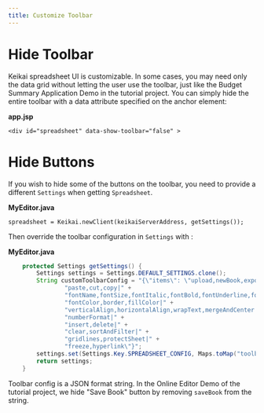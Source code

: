 ```yaml
---
title: Customize Toolbar
---
```


# Hide Toolbar
Keikai spreadsheet UI is customizable. In some cases, you may need only the data grid without letting the user use the toolbar, just like the Budget Summary Application Demo in the tutorial project. You can simply hide the entire toolbar with a data attribute specified on the anchor element:

**app.jsp**

`<div id="spreadsheet" data-show-toolbar="false" >`

# Hide Buttons
If you wish to hide some of the buttons on the toolbar, you need to provide a different `Settings` when getting `Spreadsheet`.

**MyEditor.java**

`spreadsheet = Keikai.newClient(keikaiServerAddress, getSettings());`

Then override the toolbar configuration in `Settings` with :

**MyEditor.java**

```java
    protected Settings getSettings() {
        Settings settings = Settings.DEFAULT_SETTINGS.clone();
        String customToolbarConfig = "{\"items\": \"upload,newBook,exportToFile|" +
                "paste,cut,copy|" +
                "fontName,fontSize,fontItalic,fontBold,fontUnderline,fontStrike," +
                "fontColor,border,fillColor|" +
                "verticalAlign,horizontalAlign,wrapText,mergeAndCenter|" +
                "numberFormat|" +
                "insert,delete|" +
                "clear,sortAndFilter|" +
                "gridlines,protectSheet|" +
                "freeze,hyperlink\"}";
        settings.set(Settings.Key.SPREADSHEET_CONFIG, Maps.toMap("toolbar", customToolbarConfig));
        return settings;
    }
```

Toolbar config is a JSON format string. In the Online Editor Demo of the tutorial project, we hide "Save Book" button by removing `saveBook` from the string.
